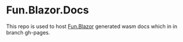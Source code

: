 ﻿# Fun.Blazor.Docs

This repo is used to host [Fun.Blazor](https://github.com/slaveOftime/Fun.Blazor) generated wasm docs which in in branch gh-pages.
